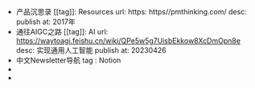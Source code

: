 - 产品沉思录
  [[tag]]: Resources
  url: https: https//pmthinking.com/
  desc: 
  publish at: 2017年
- 通往AIGC之路
  [[tag]]: AI
  url: https://waytoagi.feishu.cn/wiki/QPe5w5g7UisbEkkow8XcDmOpn8e
  desc: 实现通用人工智能
  publish at: 20230426
- 中文Newsletter导航
  tag : Notion
-
-
